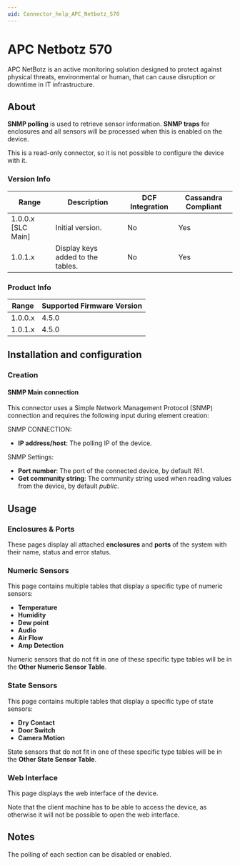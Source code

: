 ```yaml
---
uid: Connector_help_APC_Netbotz_570
---
```


# APC Netbotz 570

APC NetBotz is an active monitoring solution designed to protect against physical threats, environmental or human, that can cause disruption or downtime in IT infrastructure.

## About

**SNMP polling** is used to retrieve sensor information. **SNMP traps** for enclosures and all sensors will be processed when this is enabled on the device.

This is a read-only connector, so it is not possible to configure the device with it.

### Version Info

| **Range**     | **Description**                   | **DCF Integration** | **Cassandra Compliant** |
|----------------------|-----------------------------------|---------------------|-------------------------|
| 1.0.0.x [SLC Main]   | Initial version.                  | No                  | Yes                     |
| 1.0.1.x              | Display keys added to the tables. | No                  | Yes                     |

### Product Info

| Range | Supported Firmware Version |
|------------------|-----------------------------|
| 1.0.0.x          | 4.5.0                       |
| 1.0.1.x          | 4.5.0                       |

## Installation and configuration

### Creation

#### SNMP Main connection

This connector uses a Simple Network Management Protocol (SNMP) connection and requires the following input during element creation:

SNMP CONNECTION:

- **IP address/host**: The polling IP of the device.

SNMP Settings:

- **Port number**: The port of the connected device, by default *161*.
- **Get community string**: The community string used when reading values from the device, by default *public*.

## Usage

### Enclosures & Ports

These pages display all attached **enclosures** and **ports** of the system with their name, status and error status.

### Numeric Sensors

This page contains multiple tables that display a specific type of numeric sensors:

- **Temperature**
- **Humidity**
- **Dew point**
- **Audio**
- **Air Flow**
- **Amp Detection**

Numeric sensors that do not fit in one of these specific type tables will be in the **Other Numeric Sensor Table**.

### State Sensors

This page contains multiple tables that display a specific type of state sensors:

- **Dry Contact**
- **Door Switch**
- **Camera Motion**

State sensors that do not fit in one of these specific type tables will be in the **Other State Sensor Table**.

### Web Interface

This page displays the web interface of the device.

Note that the client machine has to be able to access the device, as otherwise it will not be possible to open the web interface.

## Notes

The polling of each section can be disabled or enabled.
